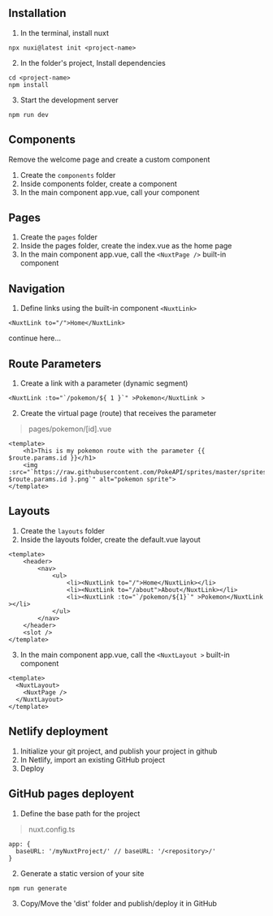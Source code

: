 ## Installation
1. In the terminal, install nuxt
```
npx nuxi@latest init <project-name>
```

2. In the folder's project, Install dependencies
```
cd <project-name>
npm install
```

3. Start the development server
```
npm run dev
```

## Components
Remove the welcome page and create a custom component
1. Create the `components` folder
2. Inside components folder, create a component
3. In the main component app.vue, call your component

## Pages
1. Create the `pages` folder
2. Inside the pages folder, create the index.vue as the home page
3. In the main component app.vue, call the `<NuxtPage />` built-in component

## Navigation
1. Define links using the built-in component `<NuxtLink>`
```
<NuxtLink to="/">Home</NuxtLink>
```




continue here...
## Route Parameters
1. Create a link with a parameter (dynamic segment)
```
<NuxtLink :to="`/pokemon/${ 1 }`" >Pokemon</NuxtLink >
```
2. Create the virtual page (route) that receives the parameter
> pages/pokemon/[id].vue
```
<template>
    <h1>This is my pokemon route with the parameter {{ $route.params.id }}</h1>
    <img :src="`https://raw.githubusercontent.com/PokeAPI/sprites/master/sprites/pokemon/${ $route.params.id }.png`" alt="pokemon sprite">
</template>
```

## Layouts
1. Create the `layouts` folder
2. Inside the layouts folder, create the default.vue layout
```
<template>
    <header>
        <nav>
            <ul>
                <li><NuxtLink to="/">Home</NuxtLink></li>
                <li><NuxtLink to="/about">About</NuxtLink></li>
                <li><NuxtLink :to="`/pokemon/${1}`" >Pokemon</NuxtLink ></li>
            </ul>
        </nav>
    </header>  
    <slot />
</template>
```
3. In the main component app.vue, call the `<NuxtLayout >` built-in component
```
<template>
  <NuxtLayout>
    <NuxtPage />
  </NuxtLayout>
</template>
```

## Netlify deployment
1. Initialize your git project, and publish your project in github
2. In Netlify, import an existing GitHub project
3. Deploy

## GitHub pages deployent
1. Define the base path for the project
> nuxt.config.ts
```
app: {
  baseURL: '/myNuxtProject/' // baseURL: '/<repository>/'
}
```
2. Generate a static version of your site
```
npm run generate
```
3. Copy/Move the 'dist' folder and publish/deploy it in GitHub 

